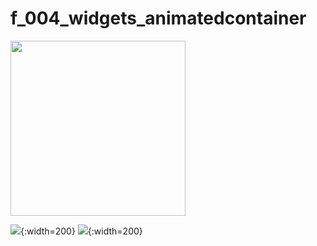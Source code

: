 # f_004_widgets_animatedcontainer

<img src="doc/image/f_004_widgets_animatedcontainer.gif" width="280">




![](doc/image/f_004_widgets_animatedcontainer_step1.png){:width=200} ![](doc/image/f_004_widgets_animatedcontainer_step2.png){:width=200}
